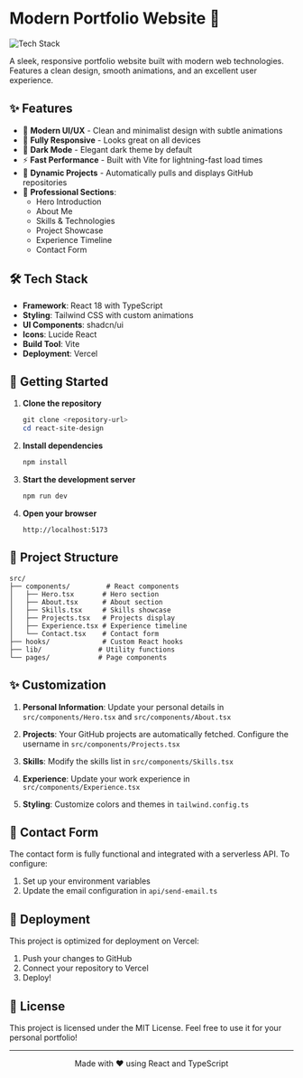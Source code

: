# Modern Portfolio Website 🚀

![Tech Stack](https://skillicons.dev/icons?i=react,ts,tailwind,vite)

A sleek, responsive portfolio website built with modern web technologies. Features a clean design, smooth animations, and an excellent user experience.

## ✨ Features

- 🎨 **Modern UI/UX** - Clean and minimalist design with subtle animations
- 📱 **Fully Responsive** - Looks great on all devices
- 🌙 **Dark Mode** - Elegant dark theme by default
- ⚡ **Fast Performance** - Built with Vite for lightning-fast load times
- 🔄 **Dynamic Projects** - Automatically pulls and displays GitHub repositories
- 💼 **Professional Sections**:
  - Hero Introduction
  - About Me
  - Skills & Technologies
  - Project Showcase
  - Experience Timeline
  - Contact Form

## 🛠️ Tech Stack

- **Framework**: React 18 with TypeScript
- **Styling**: Tailwind CSS with custom animations
- **UI Components**: shadcn/ui
- **Icons**: Lucide React
- **Build Tool**: Vite
- **Deployment**: Vercel

## 🚀 Getting Started

1. **Clone the repository**
   ```powershell
   git clone <repository-url>
   cd react-site-design
   ```

2. **Install dependencies**
   ```powershell
   npm install
   ```

3. **Start the development server**
   ```powershell
   npm run dev
   ```

4. **Open your browser**
   ```
   http://localhost:5173
   ```

## 📁 Project Structure

```
src/
├── components/         # React components
│   ├── Hero.tsx       # Hero section
│   ├── About.tsx      # About section
│   ├── Skills.tsx     # Skills showcase
│   ├── Projects.tsx   # Projects display
│   ├── Experience.tsx # Experience timeline
│   └── Contact.tsx    # Contact form
├── hooks/             # Custom React hooks
├── lib/              # Utility functions
└── pages/            # Page components
```

## ✨ Customization

1. **Personal Information**: Update your personal details in `src/components/Hero.tsx` and `src/components/About.tsx`

2. **Projects**: Your GitHub projects are automatically fetched. Configure the username in `src/components/Projects.tsx`

3. **Skills**: Modify the skills list in `src/components/Skills.tsx`

4. **Experience**: Update your work experience in `src/components/Experience.tsx`

5. **Styling**: Customize colors and themes in `tailwind.config.ts`

## 📧 Contact Form

The contact form is fully functional and integrated with a serverless API. To configure:

1. Set up your environment variables
2. Update the email configuration in `api/send-email.ts`

## 🚀 Deployment

This project is optimized for deployment on Vercel:

1. Push your changes to GitHub
2. Connect your repository to Vercel
3. Deploy!

## 📄 License

This project is licensed under the MIT License. Feel free to use it for your personal portfolio!

---

<p align="center">
Made with ❤️ using React and TypeScript
</p>
